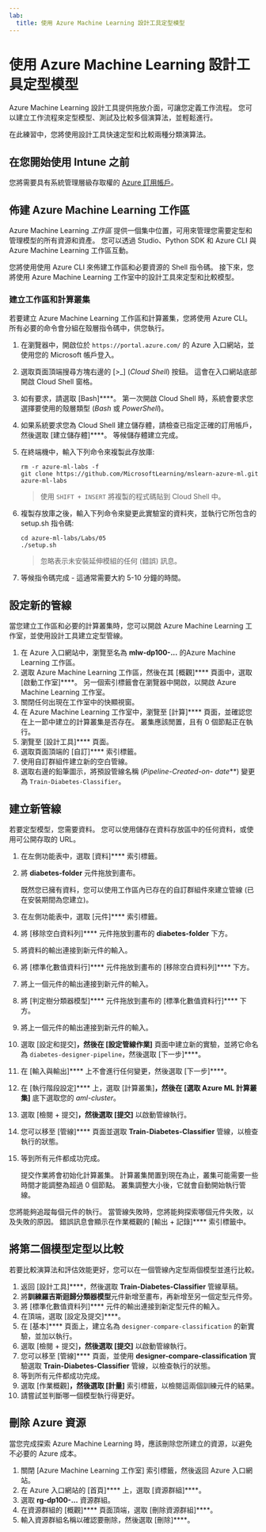 ```yaml
---
lab:
  title: 使用 Azure Machine Learning 設計工具定型模型
---
```


# 使用 Azure Machine Learning 設計工具定型模型

Azure Machine Learning 設計工具提供拖放介面，可讓您定義工作流程。 您可以建立工作流程來定型模型、測試及比較多個演算法，並輕鬆進行。

在此練習中，您將使用設計工具快速定型和比較兩種分類演算法。

## 在您開始使用 Intune 之前

您將需要具有系統管理層級存取權的 [Azure 訂用帳戶](https://azure.microsoft.com/free?azure-portal=true)。

## 佈建 Azure Machine Learning 工作區

Azure Machine Learning *工作區* 提供一個集中位置，可用來管理您需要定型和管理模型的所有資源和資產。 您可以透過 Studio、Python SDK 和 Azure CLI 與 Azure Machine Learning 工作區互動。

您將使用使用 Azure CLI 來佈建工作區和必要資源的 Shell 指令碼。 接下來，您將使用 Azure Machine Learning 工作室中的設計工具來定型和比較模型。

### 建立工作區和計算叢集

若要建立 Azure Machine Learning 工作區和計算叢集，您將使用 Azure CLI。 所有必要的命令會分組在殼層指令碼中，供您執行。

1. 在瀏覽器中，開啟位於 `https://portal.azure.com/` 的 Azure 入口網站，並使用您的 Microsoft 帳戶登入。
1. 選取頁面頂端搜尋方塊右邊的 \[>_] (*Cloud Shell*) 按鈕。 這會在入口網站底部開啟 Cloud Shell 窗格。
1. 如有要求，請選取 [Bash]****。 第一次開啟 Cloud Shell 時，系統會要求您選擇要使用的殼層類型 (*Bash* 或 *PowerShell*)。
1. 如果系統要求您為 Cloud Shell 建立儲存體，請檢查已指定正確的訂用帳戶，然後選取 [建立儲存體]****。 等候儲存體建立完成。
1. 在終端機中，輸入下列命令來複製此存放庫:

    ```azurecli
    rm -r azure-ml-labs -f
    git clone https://github.com/MicrosoftLearning/mslearn-azure-ml.git azure-ml-labs
    ```

    > 使用 `SHIFT + INSERT` 將複製的程式碼貼到 Cloud Shell 中。

1. 複製存放庫之後，輸入下列命令來變更此實驗室的資料夾，並執行它所包含的 setup.sh 指令碼:

    ```azurecli
    cd azure-ml-labs/Labs/05
    ./setup.sh
    ```

    > 忽略表示未安裝延伸模組的任何 (錯誤) 訊息。

1. 等候指令碼完成 - 這通常需要大約 5-10 分鐘的時間。

## 設定新的管線

當您建立工作區和必要的計算叢集時，您可以開啟 Azure Machine Learning 工作室，並使用設計工具建立定型管線。

1. 在 Azure 入口網站中，瀏覽至名為 **mlw-dp100-...** 的Azure Machine Learning 工作區。
1. 選取 Azure Machine Learning 工作區，然後在其 [概觀]**** 頁面中，選取 [啟動工作室]****。 另一個索引標籤會在瀏覽器中開啟，以開啟 Azure Machine Learning 工作室。
1. 關閉任何出現在工作室中的快顯視窗。
1. 在 Azure Machine Learning 工作室中，瀏覽至 [計算]**** 頁面，並確認您在上一節中建立的計算叢集是否存在。 叢集應該閒置，且有 0 個節點正在執行。
1. 瀏覽至 [設計工具]**** 頁面。
1. 選取頁面頂端的 [自訂]**** 索引標籤。
1. 使用自訂群組件建立新的空白管線。
1. 選取右邊的鉛筆圖示，將預設管線名稱 (**Pipeline-Created-on-* date***) 變更為 `Train-Diabetes-Classifier`。


## 建立新管線

若要定型模型，您需要資料。 您可以使用儲存在資料存放區中的任何資料，或使用可公開存取的 URL。

1. 在左側功能表中，選取 [資料]**** 索引標籤。
1. 將 **diabetes-folder** 元件拖放到畫布。

    既然您已擁有資料，您可以使用工作區內已存在的自訂群組件來建立管線 (已在安裝期間為您建立)。

1. 在左側功能表中，選取 [元件]**** 索引標籤。
1. 將 [移除空白資料列]**** 元件拖放到畫布的 **diabetes-folder** 下方。
1. 將資料的輸出連接到新元件的輸入。
1. 將 [標準化數值資料行]**** 元件拖放到畫布的 [移除空白資料列]**** 下方。
1. 將上一個元件的輸出連接到新元件的輸入。
1. 將 [判定樹分類器模型]**** 元件拖放到畫布的 [標準化數值資料行]**** 下方。
1. 將上一個元件的輸出連接到新元件的輸入。
1. 選取 [設定和提交]****，然後在 [設定管線作業]**** 頁面中建立新的實驗，並將它命名為 `diabetes-designer-pipeline`，然後選取 [下一步]****。
1. 在 [輸入與輸出]**** 上不會進行任何變更，然後選取 [下一步]****。
1. 在 [執行階段設定]**** 上，選取 [計算叢集]****，然後在 [選取 Azure ML 計算叢集]**** 底下選取您的 *aml-cluster*。
1. 選取 [檢閱 + 提交]****，然後選取 [提交]**** 以啟動管線執行。
1. 您可以移至 [管線]**** 頁面並選取 **Train-Diabetes-Classifier** 管線，以檢查執行的狀態。
1. 等到所有元件都成功完成。

    提交作業將會初始化計算叢集。 計算叢集閒置到現在為止，叢集可能需要一些時間才能調整為超過 0 個節點。 叢集調整大小後，它就會自動開始執行管線。

您將能夠追蹤每個元件的執行。 當管線失敗時，您將能夠探索哪個元件失敗，以及失敗的原因。 錯誤訊息會顯示在作業概觀的 [輸出 + 記錄]**** 索引標籤中。

## 將第二個模型定型以比較

若要比較演算法和評估效能更好，您可以在一個管線內定型兩個模型並進行比較。

1. 返回 [設計工具]****，然後選取 **Train-Diabetes-Classifier** 管線草稿。
1. 將**訓練羅吉斯迴歸分類器模型**元件新增至畫布，再新增至另一個定型元件旁。
1. 將 [標準化數值資料列]**** 元件的輸出連接到新定型元件的輸入。
1. 在頂端，選取 [設定及提交]****。
1. 在 [基本]**** 頁面上，建立名為 `designer-compare-classification` 的新實驗，並加以執行。
1. 選取 [檢閱 + 提交]****，然後選取 [提交]**** 以啟動管線執行。
1. 您可以移至 [管線]**** 頁面，並使用 **designer-compare-classification** 實驗選取 **Train-Diabetes-Classifier** 管線，以檢查執行的狀態。
1. 等到所有元件都成功完成。  
1. 選取 [作業概觀]****，然後選取 [計量]**** 索引標籤，以檢閱這兩個訓練元件的結果。
1. 請嘗試並判斷哪一個模型執行得更好。

## 刪除 Azure 資源

當您完成探索 Azure Machine Learning 時，應該刪除您所建立的資源，以避免不必要的 Azure 成本。

1. 關閉 [Azure Machine Learning 工作室] 索引標籤，然後返回 Azure 入口網站。
1. 在 Azure 入口網站的 [首頁]**** 上，選取 [資源群組]****。
1. 選取 **rg-dp100-...** 資源群組。
1. 在資源群組的 [概觀]**** 頁面頂端，選取 [刪除資源群組]****。
1. 輸入資源群組名稱以確認要刪除，然後選取 [刪除]****。
